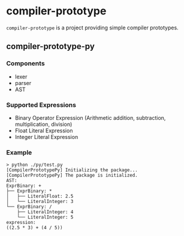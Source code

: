 # compiler-prototype

`compiler-prototype` is a project providing simple compiler prototypes.

## compiler-prototype-py

### Components

- lexer
- parser
- AST

### Supported Expressions

- Binary Operator Expression (Arithmetic addition, subtraction, multiplication, division)
- Float Literal Expression
- Integer Literal Expression

### Example

```
> python ./py/test.py
[CompilerPrototypePy] Initializing the package...
[CompilerPrototypePy] The package is initialized.
AST:
ExprBinary: +
├── ExprBinary: *
│   ├── LiteralFloat: 2.5
│   └── LiteralInteger: 3
└── ExprBinary: /
    ├── LiteralInteger: 4
    └── LiteralInteger: 5
expression:
((2.5 * 3) + (4 / 5))
```

